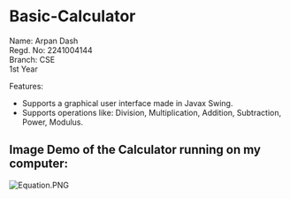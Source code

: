 # Basic-Calculator

Name: Arpan Dash<br>
Regd. No: 2241004144<br>
Branch: CSE<br>
1st Year<br>

Features:
- Supports a graphical user interface made in Javax Swing.
- Supports operations like: Division, Multiplication, Addition, Subtraction, Power, Modulus.

## Image Demo of the Calculator running on my computer:
![Equation.PNG](https://raw.githubusercontent.com/XCode-MasterX/Basic-Calculator/blob/main/Equation.PNG?raw=true)
